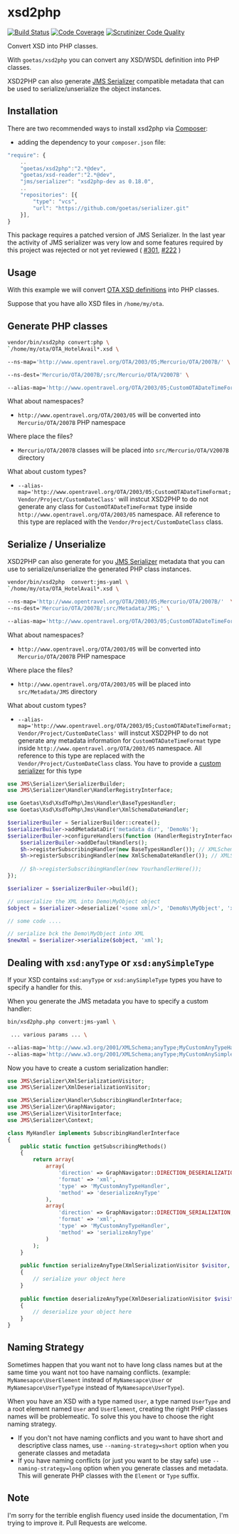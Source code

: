 xsd2php
=======

[![Build Status](https://travis-ci.org/goetas/xsd2php.svg?branch=master)](https://travis-ci.org/goetas/xsd2php)
[![Code Coverage](https://scrutinizer-ci.com/g/goetas/xsd2php/badges/coverage.png?b=master)](https://scrutinizer-ci.com/g/goetas/xsd2php/?branch=master)
[![Scrutinizer Code Quality](https://scrutinizer-ci.com/g/goetas/xsd2php/badges/quality-score.png?b=master)](https://scrutinizer-ci.com/g/goetas/xsd2php/?branch=master)

Convert XSD into PHP classes.

With `goetas/xsd2php` you can convert any XSD/WSDL definition into PHP classes.

XSD2PHP can also generate [JMS Serializer](http://jmsyst.com/libs/serializer) compatible metadata that can be used to serialize/unserialize the object instances.

Installation
-----------

There are two recommended ways to install xsd2php via [Composer](https://getcomposer.org/):


* adding the dependency to your ``composer.json`` file:

```js
"require": {
    ..
    "goetas/xsd2php":"2.*@dev",
    "goetas/xsd-reader":"2.*@dev",
    "jms/serializer": "xsd2php-dev as 0.18.0",
    ..
    "repositories": [{
        "type": "vcs",
        "url": "https://github.com/goetas/serializer.git"
    }],    
}
```


This package requires a patched version of JMS Serializer.
In the last year the activity of JMS serializer was very low and some features 
required by this project was rejected or not yet reviewed ( [#301](https://github.com/schmittjoh/serializer/pull/301), [#222](https://github.com/schmittjoh/serializer/pull/222) )

Usage
-----

With this example we will convert [OTA XSD definitions](http://opentravel.org/Specifications/OnlineXmlSchema.aspx) into PHP classes.

Suppose that you have allo XSD files in `/home/my/ota`. 

Generate PHP classes 
--------------------

```sh
vendor/bin/xsd2php convert:php \
`/home/my/ota/OTA_HotelAvail*.xsd \

--ns-map='http://www.opentravel.org/OTA/2003/05;Mercurio/OTA/2007B/' \

--ns-dest='Mercurio/OTA/2007B/;src/Mercurio/OTA/V2007B' \

--alias-map='http://www.opentravel.org/OTA/2003/05;CustomOTADateTimeFormat;Vendor/Project/CustomDateClass'

```
What about namespaces? 
* `http://www.opentravel.org/OTA/2003/05` will be converted into `Mercurio/OTA/2007B` PHP namespace

Where place the files?
* `Mercurio/OTA/2007B` classes will be placed into `src/Mercurio/OTA/V2007B` directory


What about custom types? 
* `--alias-map='http://www.opentravel.org/OTA/2003/05;CustomOTADateTimeFormat;Vendor/Project/CustomDateClass'` 
will instcut XSD2PHP to do not generate any class for `CustomOTADateTimeFormat` type inside `http://www.opentravel.org/OTA/2003/05` namespace.
All reference to this type are replaced with the `Vendor/Project/CustomDateClass` class.

Serialize / Unserialize
-----------------------

XSD2PHP can also generate for you [JMS Serializer](http://jmsyst.com/libs/serializer) metadata that you can use to serialize/unserialize the generated PHP class instances.

```sh
vendor/bin/xsd2php  convert:jms-yaml \
`/home/my/ota/OTA_HotelAvail*.xsd \

--ns-map='http://www.opentravel.org/OTA/2003/05;Mercurio/OTA/2007B/'  \
--ns-dest='Mercurio/OTA/2007B/;src/Metadata/JMS;' \

--alias-map='http://www.opentravel.org/OTA/2003/05;CustomOTADateTimeFormat;Vendor/Project/CustomDateClass'

```

What about namespaces? 
* `http://www.opentravel.org/OTA/2003/05` will be converted into `Mercurio/OTA/2007B` PHP namespace

Where place the files?
* `http://www.opentravel.org/OTA/2003/05` will be placed into `src/Metadata/JMS` directory

What about custom types? 
* `--alias-map='http://www.opentravel.org/OTA/2003/05;CustomOTADateTimeFormat;Vendor/Project/CustomDateClass'` 
will instcut XSD2PHP to do not generate any metadata information for `CustomOTADateTimeFormat` type inside `http://www.opentravel.org/OTA/2003/05` namespace.
All reference to this type are replaced with the `Vendor/Project/CustomDateClass` class. You have to provide a [custom serializer](http://jmsyst.com/libs/serializer/master/handlers#subscribing-handlers) for this type


```php
use JMS\Serializer\SerializerBuilder;
use JMS\Serializer\Handler\HandlerRegistryInterface;

use Goetas\Xsd\XsdToPhp\Jms\Handler\BaseTypesHandler;
use Goetas\Xsd\XsdToPhp\Jms\Handler\XmlSchemaDateHandler;

$serializerBuiler = SerializerBuilder::create();
$serializerBuiler->addMetadataDir('metadata dir', 'DemoNs');
$serializerBuiler->configureHandlers(function (HandlerRegistryInterface $h) use ($serializerBuiler) {
    $serializerBuiler->addDefaultHandlers();
    $h->registerSubscribingHandler(new BaseTypesHandler()); // XMLSchema List handling
    $h->registerSubscribingHandler(new XmlSchemaDateHandler()); // XMLSchema date handling
    
    // $h->registerSubscribingHandler(new YourhandlerHere());
});

$serializer = $serializerBuiler->build();

// unserialize the XML into Demo\MyObject object
$object = $serializer->deserialize('<some xml/>', 'DemoNs\MyObject', 'xml');

// some code ....

// serialize bck the Demo\MyObject into XML
$newXml = $serializer->serialize($object, 'xml');

```

Dealing with `xsd:anyType` or `xsd:anySimpleType`
-------------------------------------------------

If your XSD contains `xsd:anyType` or `xsd:anySimpleType` types you have to specify a handler for this.

When you generate the JMS metadata you have to specify a custom handler:

```sh
bin/xsd2php.php convert:jms-yaml \

 ... various params ... \

--alias-map='http://www.w3.org/2001/XMLSchema;anyType;MyCustomAnyTypeHandler' \
--alias-map='http://www.w3.org/2001/XMLSchema;anyType;MyCustomAnySimpleTypeHandler' \

```

Now you have to create a custom serialization handler:

```php
use JMS\Serializer\XmlSerializationVisitor;
use JMS\Serializer\XmlDeserializationVisitor;

use JMS\Serializer\Handler\SubscribingHandlerInterface;
use JMS\Serializer\GraphNavigator;
use JMS\Serializer\VisitorInterface;
use JMS\Serializer\Context;

class MyHandler implements SubscribingHandlerInterface
{
    public static function getSubscribingMethods()
    {
        return array(
            array(
                'direction' => GraphNavigator::DIRECTION_DESERIALIZATION,
                'format' => 'xml',
                'type' => 'MyCustomAnyTypeHandler',
                'method' => 'deserializeAnyType'
            ),
            array(
                'direction' => GraphNavigator::DIRECTION_SERIALIZATION,
                'format' => 'xml',
                'type' => 'MyCustomAnyTypeHandler',
                'method' => 'serializeAnyType'
            )
        );
    }
    
    public function serializeAnyType(XmlSerializationVisitor $visitor, $data, array $type, Context $context)
    {
        // serialize your object here
    }
    
    public function deserializeAnyType(XmlDeserializationVisitor $visitor, $data, array $type)
    {
        // deserialize your object here
    }
}
```

Naming Strategy 
---------------

Sometimes happen that you want not to have long class names but at the same time you want not too have namaing conflicts.
(example: `MyNamesapce\UserElement` instead of `MyNamesapce\User` or  `MyNamesapce\UserTypeType` instead of `MyNamesapce\UserType`).

When you have an XSD with a type named `User`, a type named `UserType` and a root element named `User` and `UserElement`,
creating the right PHP classes names will be problemeatic. To solve this you have to choose the right naming strategy.

* If you don't not have naming conflicts and you want to have short and descriptive class names, use `--naming-strategy=short` option when you generate classes and metadata
* If you have naming conflicts (or just you want to be stay safe) use `--naming-strategy=long` option when you generate classes and metadata.
This will generate PHP classes with the `Element` or `Type` suffix.
 


Note
----

I'm sorry for the terrible english fluency used inside the documentation, I'm trying to improve it.
Pull Requests are welcome.

